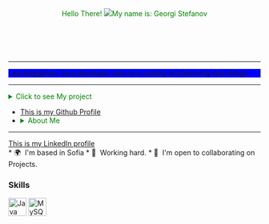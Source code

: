 <header style="color:green">Hello There! <img src="https://user-images.githubusercontent.com/18350557/176309783-0785949b-9127-417c-8b55-ab5a4333674e.gif">My name is: Georgi Stefanov</header>
<br>
<hr>
<p style="background-color:blue">I am begginner Java developer who love coding and learning new things<p>
<hr>
<details>
   <summary style="color:green">Click to see My project</summary>
    <p>Soon here will be my project!</p>
</details>

<nav>
  <ul>
  <li><a href="https://github.com/Georgi133">This is my Github Profile</a></li>
   
  <li>
      <details>
        <summary style="color:green">About Me</summary>
        <p>Working hard within Software field</p>
       </details>
  </li>
               
</nav>

<hr>
<a href="http://linkedin.com/in/georgi-stefanov-194918240">This is my LinkedIn profile</a>
<footer>
* 🌍  I'm based in Sofia
* 🧠  Working hard.
* 🤝  I'm open to collaborating on Projects.
</footer>

  
### Skills


<p align="left">
<a href="https://www.oracle.com/java/" target="_blank" rel="noreferrer"><img src="https://raw.githubusercontent.com/danielcranney/readme-generator/main/public/icons/skills/java-colored.svg" width="36" height="36" alt="Java" /></a>
<a href="https://www.mysql.com/" target="_blank" rel="noreferrer"><img src="https://raw.githubusercontent.com/danielcranney/readme-generator/main/public/icons/skills/mysql-colored.svg" width="36" height="36" alt="MySQL" /></a>
</p>
